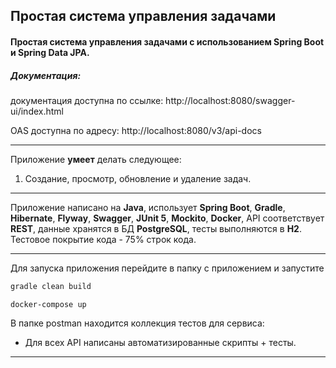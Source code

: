 ## Простая система управления задачами
#### Простая система управления задачами с использованием Spring Boot и Spring Data JPA.



##### Документация:
  документация доступна по ссылке: http://localhost:8080/swagger-ui/index.html

  OAS доступна по адресу: http://localhost:8080/v3/api-docs

_______

Приложение **умеет** делать следующее:
1. Создание, просмотр, обновление и удаление задач.

-------

Приложение написано на **Java**, использует **Spring Boot**, **Gradle**, **Hibernate**, **Flyway**, **Swagger**,
**JUnit 5**, **Mockito**, **Docker**, API соответствует **REST**, данные хранятся в БД **PostgreSQL**, тесты выполняются в **H2**.
Тестовое покрытие кода - 75% строк кода.


-------

Для запуска приложения перейдите в папку с приложением и запустите
```gradle
gradle clean build
```

```command
docker-compose up
```

В папке postman находится коллекция тестов для сервиса:
- Для всех API написаны автоматизированные скрипты + тесты.

-------
